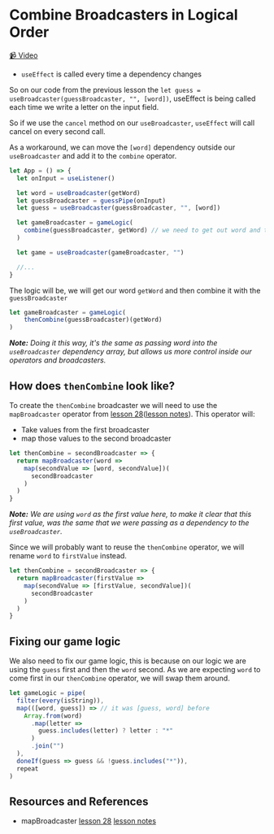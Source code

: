 # Combine Broadcasters in Logical Order

[📹 Video](https://egghead.io/lessons/egghead-combine-broadcasters-in-logical-order)

- `useEffect` is called every time a dependency changes

So on our code from the previous lesson the `let guess = useBroadcaster(guessBroadcaster, "", [word])`, useEffect is being called each time we write a letter on the input field.

So if we use the `cancel` method on our `useBroadcaster`, `useEffect` will call cancel on every second call.

As a workaround, we can move the `[word]` dependency outside our `useBroadcaster` and add it to the `combine` operator.

```js
let App = () => {
  let onInput = useListener()

  let word = useBroadcaster(getWord)
  let guessBroadcaster = guessPipe(onInput)
  let guess = useBroadcaster(guessBroadcaster, "", [word])

  let gameBroadcaster = gameLogic(
    combine(guessBroadcaster, getWord) // we need to get out word and then combine the guessBroadcaster here
  )

  let game = useBroadcaster(gameBroadcaster, "")

  //...
}

```

The logic will be, we will get our word `getWord` and then combine it with the `guessBroadcaster`

```js
let gameBroadcaster = gameLogic(
    thenCombine(guessBroadcaster)(getWord)
)
```

_**Note:** Doing it this way, it's the same as passing word into the `useBroadcaster` dependency array, but allows us more control inside our operators and broadcasters._

## How does `thenCombine` look like?

To create the `thenCombine` broadcaster we will need to use the `mapBroadcaster` operator from [lesson 28](https://egghead.io/lessons/javascript-building-a-word-matching-game-by-composing-callbacks)([lesson notes](28-building-a-word-matching-game-by-composing-callbacks.md)). This operator will:

- Take values from the first broadcaster
- map those values to the second broadcaster

```js
let thenCombine = secondBroadcaster => {
  return mapBroadcaster(word =>
    map(secondValue => [word, secondValue])(
      secondBroadcaster
    )
  )
}
```

_**Note:** We are using `word` as the first value here, to make it clear that this first value, was the same that we were passing as a dependency to the `useBroadcaster`._

Since we will probably want to reuse the `thenCombine` operator, we will rename `word` to `firstValue` instead.

```js
let thenCombine = secondBroadcaster => {
  return mapBroadcaster(firstValue =>
    map(secondValue => [firstValue, secondValue])(
      secondBroadcaster
    )
  )
}
```

## Fixing our game logic

We also need to fix our game logic, this is because on our logic we are using the `guess` first and then the `word` second. As we are expecting `word` to come first in our `thenCombine` operator, we will swap them around.

```js
let gameLogic = pipe(
  filter(every(isString)),
  map(([word, guess]) => // it was [guess, word] before
    Array.from(word)
      .map(letter =>
        guess.includes(letter) ? letter : "*"
      )
      .join("")
  ),
  doneIf(guess => guess && !guess.includes("*")),
  repeat
)

```

## Resources and References

- mapBroadcaster [lesson 28](https://egghead.io/lessons/javascript-building-a-word-matching-game-by-composing-callbacks) [lesson notes](28-building-a-word-matching-game-by-composing-callbacks.md)